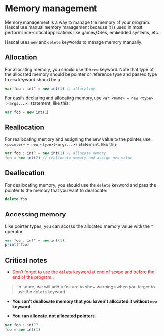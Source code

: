 # Memory management
Memory management is a way to manage the memory of your program. Hascal use manual memory management because it is used in most performance-critical applications like games,OSes, embedded systems, etc.

Hascal uses `new` and `delete` keywords to manage memory manually.

## Allocation
For allocating memory, you should use the `new` keyword. Note that type of the allocated memory should be pointer or reference type and passed type to `new` keyword should be a 
```typescript
var foo : int^ = new int(1) // allocating
```

For easily declaring and allocating memory, use `var <name> = new <type>(<args...>)` statement, like this:
```typescript
var foo = new int(1)
```

## Reallocation
For reallocating memory and assigning the new value to the pointer, use `<pointer> = new <type>(<args...>)` statement, like this:
```typescript
var foo : int^ = new int(1) // allocate memory
foo = new int(2) // reallocate memory and assign new value
```

## Deallocation
For deallocating memory, you should use the `delete` keyword and pass the pointer to the memory that you want to deallocate:
```typescript
delete foo
```

## Accessing memory
Like pointer types, you can access the allocated memory value with the `^` operator:
```typescript
var foo : int^ = new int(1)
print(^foo)
```

## Critical notes
- <span style="color:red">Don't forget to use the `delete` keyword at end of scope and before the end of the program.</span>.
> In future, we will add a feature to show warnings when you forget to use the `delete` keyword.

- **You can't deallocate memory that you haven't allocated it without `new` keyword.**

- **You can allocate, not allocated pointers**:
```typescript
var foo : int^?
foo = new int(1)
```